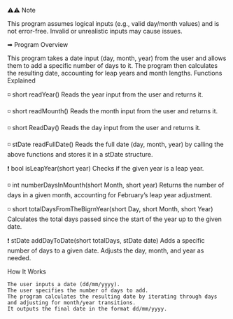 ⚠⚠ Note

This program assumes logical inputs (e.g., valid day/month values) and is not error-free. 
Invalid or unrealistic inputs may cause issues.


➡ Program Overview

This program takes a date input (day, month, year) from the user and allows them to add a specific number of days to it. The program then calculates the resulting date, accounting for leap years and month lengths.
Functions Explained

   ◽ short readYear()
    Reads the year input from the user and returns it.

   ◽ short readMounth()
    Reads the month input from the user and returns it.

   ◽ short ReadDay()
    Reads the day input from the user and returns it.

   ◽ stDate readFullDate()
    Reads the full date (day, month, year) by calling the above functions and stores it in a stDate structure.

   ❗ bool isLeapYear(short year)
    Checks if the given year is a leap year.

   ◽ int numberDaysInMounth(short Month, short year)
    Returns the number of days in a given month, accounting for February’s leap year adjustment.

   ◽ short totalDaysFromTheBigrnYear(short Day, short Month, short Year)
    Calculates the total days passed since the start of the year up to the given date.

   ❗ stDate addDayToDate(short totalDays, stDate date)
    Adds a specific number of days to a given date. Adjusts the day, month, and year as needed.

How It Works

    The user inputs a date (dd/mm/yyyy).
    The user specifies the number of days to add.
    The program calculates the resulting date by iterating through days and adjusting for month/year transitions.
    It outputs the final date in the format dd/mm/yyyy.

